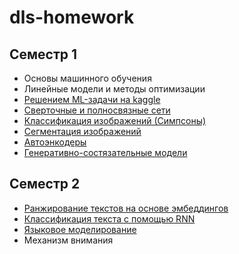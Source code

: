 # dls-homework

## Семестр 1
* Основы машинного обучения
* Линейные модели и методы оптимизации
* [Решением ML-задачи на kaggle](dls_home3.ipynb)
* [Сверточные и полносвязные сети]([homework]dense_and_convolutional_nn.ipynb)
* [Классификация изображений (Симпсоны)](simpsone_home.ipynb)
* [Сегментация изображений]([hw]segmentation.ipynb)
* [Автоэнкодеры]([hw]autoencoders_semester1.ipynb)
* [Генеративно-состязательные модели]([hw]GAN.ipynb)

## Семестр 2
* [Ранжирование текстов на основе эмбеддингов]([homework]simple_embeddings.ipynb)
* [Классификация текста с помощью RNN](hw_text_classification.ipynb)
* [Языковое моделирование](hw_language_modelling.ipynb)
* Механизм внимания
